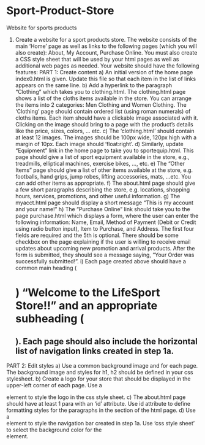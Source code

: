 # Sport-Product-Store
Website for sports products

1. Create a website for a sport products store. The website consists of the main ‘Home’ page as well as links to the following pages (which you will also create): About, My Account, Purchase Online. You must also create a CSS style sheet that will be used by your html pages as well as additional web pages as needed. Your website should have the following features:
PART 1: Create content
a)	An initial version of the home page index0.html is given. Update this file so that each item in the list of links appears on the same line. 
b)	Add a hyperlink to the paragraph “Clothing” which takes you to clothing.html. The clothing.html page shows a list of the cloths items available in the store. You can arrange the items into 2 categories: Men Clothing and Women Clothing. The ‘Clothing’ page should contain ordered list (using roman numerals) of cloths items. Each item should have a clickable image associated with it. Clicking on the image should bring to a page with the product’s details like the price, sizes, colors, … etc.
c)	The ‘clothing.html’ should contain at least 12 images. The images should be 100px wide, 120px high with a margin of 10px. Each image should ‘float:right’.
d)	Similarly, update “Equipment” link in the home page to take you to sportequip.html. This page should give a list of sport equipment available in the store, e.g., treadmills, elliptical machines, exercise bikes, …, etc.
e)	The “Other Items” page should give a list of other items available at the store, e.g. footballs, hand grips, jump robes, lifting accessories, mats, ...etc. You can add other items as appropriate.
f)	The about.html page should give a few short paragraphs describing the store, e.g. locations, shopping hours, services, promotions, and other useful information.
g)	The myacct.html page should display a short message “This is my account and your name!”
h)	The “Purchase Online” link should take you to the page purchase.html which displays a form, where the user can enter the following information: Name, Email, Method of Payment (Debit or Credit using radio button input), Item to Purchase, and Address. The first four fields are required and the 5th is optional. There should be some checkbox on the page explaining if the user is willing to receive email updates about upcoming new promotion and arrival products. After the form is submitted, they should see a message saying, “Your Order was successfully submitted!”.
i)	Each page created above should have a common main heading (<h1>) “Welcome to the LifeSport Store!!” and an appropriate subheading (<h2>). Each page should also include the horizontal list of navigation links created in step 1a.

PART 2: Edit styles
a)	Use a common background image and for each page. The background image and styles for h1, h2 should be defined in your css stylesheet. 
b)	Create a logo for your store that should be displayed in the upper-left corner of each page. Use a <div> element to style the logo in the css style sheet.
c)	The about.html page should have at least 1 para with an ‘id’ attribute. Use id attribute to define formatting styles for the paragraphs in the <head> section of the html page. 
d)	Use a <div> element to style the navigation bar created in step 1a. Use ‘css style sheet’ to select the background color for the <div> element. 
